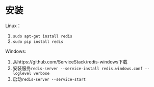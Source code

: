 # 安装
Linux：
1. `sudo apt-get install redis`
2. `sudo pip install redis`

Windows:
1. 从https://github.com/ServiceStack/redis-windows下载
2. 安装服务`redis-server --service-install redis.windows.conf --loglevel verbose`
3. 启动`redis-server --service-start`

